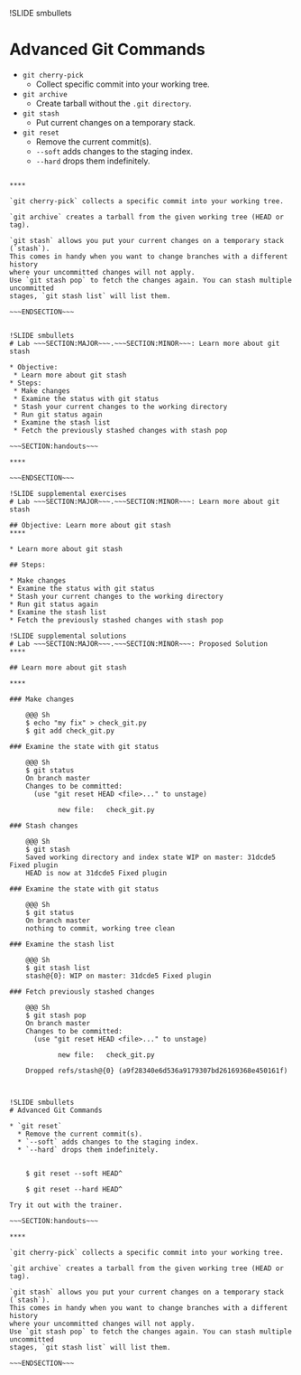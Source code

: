 !SLIDE smbullets
# Advanced Git Commands

* `git cherry-pick`
  * Collect specific commit into your working tree.
* `git archive`
  * Create tarball without the `.git directory`.
* `git stash`
  * Put current changes on a temporary stack.
* `git reset`
  * Remove the current commit(s).
  * `--soft` adds changes to the staging index.
  * `--hard` drops them indefinitely.

~~~SECTION:handouts~~~

****

`git cherry-pick` collects a specific commit into your working tree.

`git archive` creates a tarball from the given working tree (HEAD or tag).

`git stash` allows you put your current changes on a temporary stack (`stash`).
This comes in handy when you want to change branches with a different history
where your uncommitted changes will not apply.
Use `git stash pop` to fetch the changes again. You can stash multiple uncommitted
stages, `git stash list` will list them.

~~~ENDSECTION~~~


!SLIDE smbullets
# Lab ~~~SECTION:MAJOR~~~.~~~SECTION:MINOR~~~: Learn more about git stash

* Objective:
 * Learn more about git stash
* Steps:
 * Make changes
 * Examine the status with git status
 * Stash your current changes to the working directory
 * Run git status again
 * Examine the stash list
 * Fetch the previously stashed changes with stash pop

~~~SECTION:handouts~~~

****

~~~ENDSECTION~~~

!SLIDE supplemental exercises
# Lab ~~~SECTION:MAJOR~~~.~~~SECTION:MINOR~~~: Learn more about git stash

## Objective: Learn more about git stash
****

* Learn more about git stash

## Steps:

* Make changes
* Examine the status with git status
* Stash your current changes to the working directory
* Run git status again
* Examine the stash list
* Fetch the previously stashed changes with stash pop

!SLIDE supplemental solutions
# Lab ~~~SECTION:MAJOR~~~.~~~SECTION:MINOR~~~: Proposed Solution
****

## Learn more about git stash

****

### Make changes

    @@@ Sh
    $ echo "my fix" > check_git.py
    $ git add check_git.py

### Examine the state with git status

    @@@ Sh
    $ git status
    On branch master
    Changes to be committed:
      (use "git reset HEAD <file>..." to unstage)
    
           	new file:   check_git.py

### Stash changes

    @@@ Sh
    $ git stash
    Saved working directory and index state WIP on master: 31dcde5 Fixed plugin
    HEAD is now at 31dcde5 Fixed plugin

### Examine the state with git status

    @@@ Sh
    $ git status
    On branch master
    nothing to commit, working tree clean

### Examine the stash list

    @@@ Sh
    $ git stash list
    stash@{0}: WIP on master: 31dcde5 Fixed plugin

### Fetch previously stashed changes

    @@@ Sh
    $ git stash pop
    On branch master
    Changes to be committed:
      (use "git reset HEAD <file>..." to unstage)
    
           	new file:   check_git.py
    
    Dropped refs/stash@{0} (a9f28340e6d536a9179307bd26169368e450161f)
    


!SLIDE smbullets
# Advanced Git Commands

* `git reset`
  * Remove the current commit(s).
  * `--soft` adds changes to the staging index.
  * `--hard` drops them indefinitely.


    $ git reset --soft HEAD^

    $ git reset --hard HEAD^

Try it out with the trainer.

~~~SECTION:handouts~~~

****

`git cherry-pick` collects a specific commit into your working tree.

`git archive` creates a tarball from the given working tree (HEAD or tag).

`git stash` allows you put your current changes on a temporary stack (`stash`).
This comes in handy when you want to change branches with a different history
where your uncommitted changes will not apply.
Use `git stash pop` to fetch the changes again. You can stash multiple uncommitted
stages, `git stash list` will list them.

~~~ENDSECTION~~~
